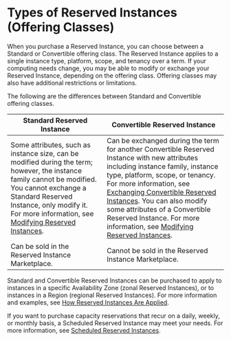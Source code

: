 # Types of Reserved Instances \(Offering Classes\)<a name="reserved-instances-types"></a>

When you purchase a Reserved Instance, you can choose between a Standard or Convertible offering class\. The Reserved Instance applies to a single instance type, platform, scope, and tenancy over a term\. If your computing needs change, you may be able to modify or exchange your Reserved Instance, depending on the offering class\. Offering classes may also have additional restrictions or limitations\.

The following are the differences between Standard and Convertible offering classes\.


| Standard Reserved Instance | Convertible Reserved Instance | 
| --- | --- | 
| Some attributes, such as instance size, can be modified during the term; however, the instance family cannot be modified\. You cannot exchange a Standard Reserved Instance, only modify it\. For more information, see [Modifying Reserved Instances](ri-modifying.md)\. | Can be exchanged during the term for another Convertible Reserved Instance with new attributes including instance family, instance type, platform, scope, or tenancy\. For more information, see [Exchanging Convertible Reserved Instances](ri-convertible-exchange.md)\. You can also modify some attributes of a Convertible Reserved Instance\. For more information, see [Modifying Reserved Instances](ri-modifying.md)\. | 
| Can be sold in the Reserved Instance Marketplace\. | Cannot be sold in the Reserved Instance Marketplace\. | 

Standard and Convertible Reserved Instances can be purchased to apply to instances in a specific Availability Zone \(zonal Reserved Instances\), or to instances in a Region \(regional Reserved Instances\)\. For more information and examples, see [How Reserved Instances Are Applied](apply_ri.md)\. 

If you want to purchase capacity reservations that recur on a daily, weekly, or monthly basis, a Scheduled Reserved Instance may meet your needs\. For more information, see [Scheduled Reserved Instances](ec2-scheduled-instances.md)\.
